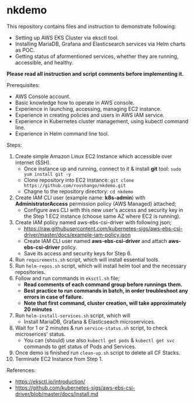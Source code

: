 # nkdemo
This repository contains files and instruction to demonstrate following:
- Setting up AWS EKS Cluster via eksctl tool.
- Installing MariaDB, Grafana and Elasticsearch services via Helm charts as POC.
- Getting status of aformentioned services, whether they are running, accessible, and healthy.

**Please read all instruction and script comments before implementing it.**

Prerequisites:

- AWS Console account.
- Basic knowledge how to operate in AWS console.
- Experience in launching, accessing, managing EC2 instance.
- Experience in creating policies and users in AWS IAM service.
- Experience in Kubernetes cluster management, using kubectl command line.
- Experience in Helm command line tool.

Steps:

1. Create simple Amazon Linux EC2 Instance which accessible over internet (SSH).
    - Once instance up and running, connect to it & install **git** tool: `sudo yum install git -y`
    - Clone repository into EC2 Instance: `git clone https://github.com/rovshango/nkdemo.git`
    - Chagne to the repository directory: `cd nkdemo`
2. Create IAM CLI user (example name: **k8s-admin**) with **AdministratorAccess** permission policy (AWS Managed) attached;
    - Configure aws CLI with this new user's access and security key in the Step 1 EC2 instance (choose same AZ where EC2 is running).
3. Create IAM policy named aws-ebs-csi-driver with following json;
    - https://raw.githubusercontent.com/kubernetes-sigs/aws-ebs-csi-driver/master/docs/example-iam-policy.json
    - Create IAM CLI user named **aws-ebs-csi-driver** and attach **aws-ebs-csi-driver** policy.
    - Save its access and security keys for Step 6.
4. Run `requirements.sh` script, which will install essential tools.
5. Run `helm-repos.sh` script, which will install helm tool and the necessary repositories.
6. Follow and run commands in `eksctl.sh` file;
    - **Read comments of each command group before runnings them.**
    - **Best practice to run commands in batch, in order troubleshoot any errors in case of failure.**
    - **Note that first command, cluster creation, will take approximately 20 minutes**
7. Run `helm-install-services.sh` script, which will
    - Install MariaDB, Grafana & Elasticseach microservices.
8. Wait for 1 or 2 minutes & run `service-status.sh` script, to check microserices' status.
    - You can (should) use also `kubectl get pods` & `kubectl get svc` commands to get status of Pods and Services.
9. Once demo is finished run `clean-up.sh` script to delete all CF Stacks.
10. Terminate EC2 Instance from Step 1.

References:
- https://eksctl.io/introduction/
- https://github.com/kubernetes-sigs/aws-ebs-csi-driver/blob/master/docs/install.md